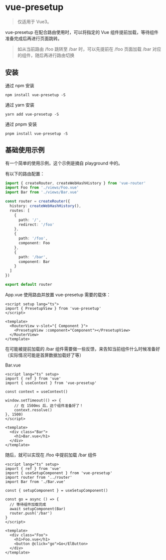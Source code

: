 # vue-presetup

> 仅适用于 Vue3。

vue-presetup 在配合路由使用时，可以将指定的 Vue 组件提前加载，等待组件准备完成后再进行页面跳转。

> 如从当前路由 /foo 跳转至 /bar 时，可以先提前在 /foo 页面加载 /bar 对应的组件，随后再进行路由切换

## 安装

通过 npm 安装

```shell
npm install vue-presetup -S
```

通过 yarn 安装

```shell
yarn add vue-presetup -S
```

通过 pnpm 安装

```shell
pnpm install vue-presetup -S
```

## 基础使用示例

有一个简单的使用示例，这个示例是摘自 playground 中的。

有以下的路由配置：

```ts
import { createRouter, createWebHashHistory } from 'vue-router'
import Foo from './views/Foo.vue'
import Bar from './views/Bar.vue'

const router = createRouter({
  history: createWebHashHistory(),
  routes: [
    {
      path: '/',
      redirect: '/foo'
    },
    {
      path: '/foo',
      component: Foo
    },
    {
      path: '/bar',
      component: Bar
    }
  ]
})

export default router
```

App.vue 使用路由并放置 vue-presetup 需要的载体：

```vue
<script setup lang="ts">
import { PresetupView } from 'vue-presetup'
</script>

<template>
  <RouterView v-slot="{ Component }">
    <PresetupView :component="Component"></PresetupView>
  </RouterView>
</template>
```

在可能被提前加载的 /bar 组件需要做一些反馈，来告知当前组件什么时候准备好（实际情况可能是首屏数据加载好了等）

Bar.vue

```vue
<script lang="ts" setup>
import { ref } from 'vue'
import { useContext } from 'vue-presetup'

const context = useContext()

window.setTimeout(() => {
    // 在 1500ms 后，这个组件准备好了！
    context.resolve()
}, 1500)
</script>

<template>
  <div class="Bar">
    <h1>Bar.vue</h1>
  </div>
</template>
```


随后，就可以实现在 /foo 中提前加载 /bar 组件

```vue
<script lang="ts" setup>
import { ref } from 'vue'
import { useSetupComponent } from 'vue-presetup'
import router from '../router'
import Bar from './Bar.vue'

const { setupComponent } = useSetupComponent()

const go = async () => {
  // 等待组件加载完成
  await setupComponent(Bar)
  router.push('/bar')
}
</script>

<template>
  <div class="Foo">
    <h1>Foo.vue</h1>
    <button @click="go">Go</ElButton>
  </div>
</template>
```
